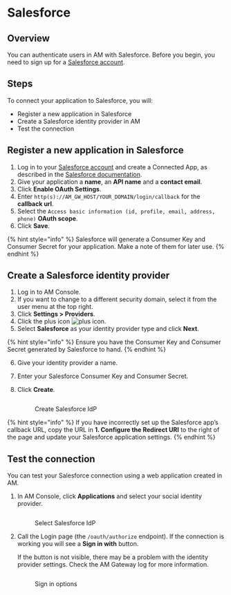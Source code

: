 # Salesforce

## Overview

You can authenticate users in AM with Salesforce. Before you begin, you need to sign up for a [Salesforce account](https://www.salesforce.com/).

## Steps

To connect your application to Salesforce, you will:

* Register a new application in Salesforce
* Create a Salesforce identity provider in AM
* Test the connection

## Register a new application in Salesforce

1. Log in to your [Salesforce account](https://www.salesforce.com/) and create a Connected App, as described in the [Salesforce documentation](https://help.salesforce.com/articleView?id=connected\_app\_create.htm\&type=0).
2. Give your application a **name**, an **API name** and a **contact email**.
3. Click **Enable OAuth Settings**.
4. Enter `http(s)://AM_GW_HOST/YOUR_DOMAIN/login/callback` for the **callback url**.
5. Select the `Access basic information (id, profile, email, address, phone)` **OAuth scope**.
6. Click **Save**.

{% hint style="info" %}
Salesforce will generate a Consumer Key and Consumer Secret for your application. Make a note of them for later use.
{% endhint %}

## Create a Salesforce identity provider

1. Log in to AM Console.
2. If you want to change to a different security domain, select it from the user menu at the top right.
3. Click **Settings > Providers**.
4. Click the plus icon ![plus icon](https://docs.gravitee.io/images/icons/plus-icon.png).
5. Select **Salesforce** as your identity provider type and click **Next**.

{% hint style="info" %}
Ensure you have the Consumer Key and Consumer Secret generated by Salesforce to hand.
{% endhint %}

6. Give your identity provider a name.
7. Enter your Salesforce Consumer Key and Consumer Secret.
8.  Click **Create**.

    <figure><img src="https://docs.gravitee.io/images/am/current/graviteeio-am-userguide-social-idp-salesforce.png" alt=""><figcaption><p>Create Salesforce IdP</p></figcaption></figure>

{% hint style="info" %}
If you have incorrectly set up the Salesforce app’s callback URL, copy the URL in **1. Configure the Redirect URI** to the right of the page and update your Salesforce application settings.
{% endhint %}

## Test the connection

You can test your Salesforce connection using a web application created in AM.

1.  In AM Console, click **Applications** and select your social identity provider.

    <figure><img src="https://docs.gravitee.io/images/am/current/graviteeio-am-userguide-social-idp-list.png" alt=""><figcaption><p>Select Salesforce IdP</p></figcaption></figure>
2.  Call the Login page (the `/oauth/authorize` endpoint). If the connection is working you will see a **Sign in with** button.

    If the button is not visible, there may be a problem with the identity provider settings. Check the AM Gateway log for more information.

    <figure><img src="https://docs.gravitee.io/images/am/current/graviteeio-am-userguide-social-idp-login.png" alt=""><figcaption><p>Sign in options</p></figcaption></figure>
